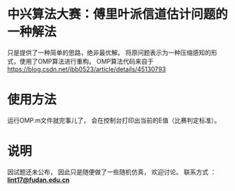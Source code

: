 # 中兴算法大赛：傅里叶派信道估计问题的一种解法
只是提供了一种简单的思路，绝非最优解。
将原问题表示为一种压缩感知的形式，使用了OMP算法进行重构。
OMP算法代码来自于 https://blog.csdn.net/jbb0523/article/details/45130793

# 使用方法
运行OMP.m文件就完事儿了， 会在控制台打印出当前的E值（比赛判定标准）。

# 说明
因试题还未公布， 因此只是随便做了一些随机仿真， 欢迎讨论。
联系方式 ： **lint17@fudan.edu.cn** 
